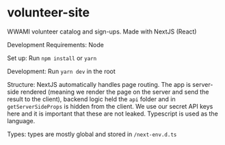 # volunteer-site

WWAMI volunteer catalog and sign-ups. Made with NextJS (React)

Development Requirements: Node

Set up: Run `npm install` or `yarn`

Development: Run `yarn dev` in the root

Structure: NextJS automatically handles page routing. The app is server-side
rendered (meaning we render the page on the server and send the result to the
client), backend logic held the `api` folder and in `getServerSideProps` is
hidden from the client. We use our secret API keys here and it is important that
these are not leaked. Typescript is used as the language.

Types: types are mostly global and stored in `/next-env.d.ts`
